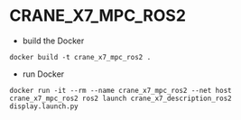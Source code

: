 # CRANE_X7_MPC_ROS2

- build the Docker 
```
docker build -t crane_x7_mpc_ros2 .
```

- run Docker
```
docker run -it --rm --name crane_x7_mpc_ros2 --net host crane_x7_mpc_ros2 ros2 launch crane_x7_description_ros2 display.launch.py 
```